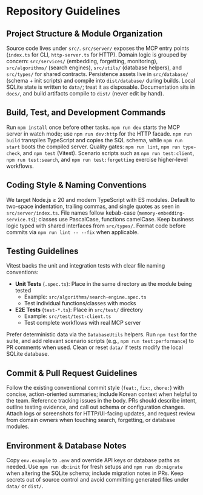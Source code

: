 # Repository Guidelines

## Project Structure & Module Organization
Source code lives under `src/`. `src/server/` exposes the MCP entry points (`index.ts` for CLI, `http-server.ts` for HTTP). Domain logic is grouped by concern: `src/services/` (embedding, forgetting, monitoring), `src/algorithms/` (search engines), `src/utils/` (database helpers), and `src/types/` for shared contracts. Persistence assets live in `src/database/` (schema + init scripts) and compile into `dist/database/` during builds. Local SQLite state is written to `data/`; treat it as disposable. Documentation sits in `docs/`, and build artifacts compile to `dist/` (never edit by hand).

## Build, Test, and Development Commands
Run `npm install` once before other tasks. `npm run dev` starts the MCP server in watch mode; use `npm run dev:http` for the HTTP facade. `npm run build` transpiles TypeScript and copies the SQL schema, while `npm run start` boots the compiled server. Quality gates: `npm run lint`, `npm run type-check`, and `npm test` (Vitest). Scenario scripts such as `npm run test:client`, `npm run test:search`, and `npm run test:forgetting` exercise higher-level workflows.

## Coding Style & Naming Conventions
We target Node.js ≥ 20 and modern TypeScript with ES modules. Default to two-space indentation, trailing commas, and single quotes as seen in `src/server/index.ts`. File names follow kebab-case (`memory-embedding-service.ts`); classes use PascalCase, functions camelCase. Keep business logic typed with shared interfaces from `src/types/`. Format code before commits via `npm run lint -- --fix` when applicable.

## Testing Guidelines
Vitest backs the unit and integration tests with clear file naming conventions:

- **Unit Tests** (`.spec.ts`): Place in the same directory as the module being tested
  - Example: `src/algorithms/search-engine.spec.ts`
  - Test individual functions/classes with mocks
- **E2E Tests** (`test-*.ts`): Place in `src/test/` directory
  - Example: `src/test/test-client.ts`
  - Test complete workflows with real MCP server

Prefer deterministic data via the `DatabaseUtils` helpers. Run `npm test` for the suite, and add relevant scenario scripts (e.g., `npm run test:performance`) to PR comments when used. Clean or reset `data/` if tests modify the local SQLite database.

## Commit & Pull Request Guidelines
Follow the existing conventional commit style (`feat:`, `fix:`, `chore:`) with concise, action-oriented summaries; include Korean context when helpful to the team. Reference tracking issues in the body. PRs should describe intent, outline testing evidence, and call out schema or configuration changes. Attach logs or screenshots for HTTP/UI-facing updates, and request review from domain owners when touching search, forgetting, or database modules.

## Environment & Database Notes
Copy `env.example` to `.env` and override API keys or database paths as needed. Use `npm run db:init` for fresh setups and `npm run db:migrate` when altering the SQLite schema; include migration notes in PRs. Keep secrets out of source control and avoid committing generated files under `data/` or `dist/`.
